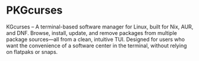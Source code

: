 # PKGcurses
KGcurses – A terminal-based software manager for Linux, built for Nix, AUR, and DNF. Browse, install, update, and remove packages from multiple package sources—all from a clean, intuitive TUI. Designed for users who want the convenience of a software center in the terminal, without relying on flatpaks or snaps.

